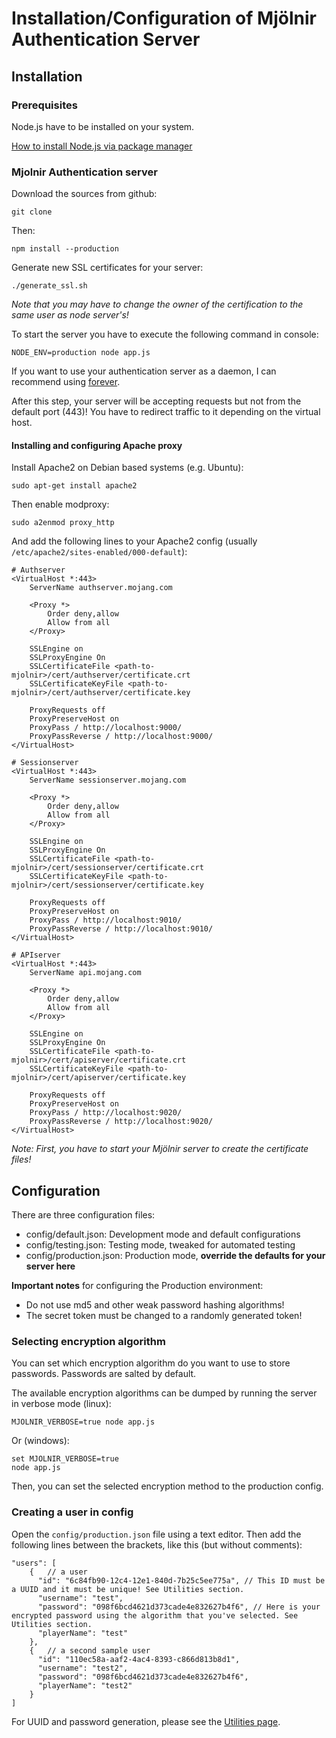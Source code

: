 # Installation/Configuration of Mjölnir Authentication Server

## Installation

### Prerequisites

Node.js have to be installed on your system.

[How to install Node.js via package manager](https://nodejs.org/en/download/package-manager/)
    
### Mjolnir Authentication server

Download the sources from github:

    git clone 
 
Then:

    npm install --production

Generate new SSL certificates for your server:

    ./generate_ssl.sh
    
*Note that you may have to change the owner of the certification to the same user as node server's!*
    
To start the server you have to execute the following command in console:

    NODE_ENV=production node app.js

If you want to use your authentication server as a daemon, I can recommend using [forever](https://github.com/foreverjs/forever).

After this step, your server will be accepting requests but not from the default port (443)! You have to redirect traffic to it depending on the virtual host.

#### Installing and configuring Apache proxy

Install Apache2 on Debian based systems (e.g. Ubuntu):

    sudo apt-get install apache2
    
Then enable modproxy:

    sudo a2enmod proxy_http

And add the following lines to your Apache2 config (usually `/etc/apache2/sites-enabled/000-default`):

    # Authserver
    <VirtualHost *:443>
        ServerName authserver.mojang.com
        
        <Proxy *>
            Order deny,allow
            Allow from all
        </Proxy>
        
        SSLEngine on
        SSLProxyEngine On
        SSLCertificateFile <path-to-mjolnir>/cert/authserver/certificate.crt
        SSLCertificateKeyFile <path-to-mjolnir>/cert/authserver/certificate.key
        
        ProxyRequests off
        ProxyPreserveHost on
        ProxyPass / http://localhost:9000/
        ProxyPassReverse / http://localhost:9000/
    </VirtualHost>
    
    # Sessionserver
    <VirtualHost *:443>
        ServerName sessionserver.mojang.com
        
        <Proxy *>
            Order deny,allow
            Allow from all
        </Proxy>
        
        SSLEngine on
        SSLProxyEngine On
        SSLCertificateFile <path-to-mjolnir>/cert/sessionserver/certificate.crt
        SSLCertificateKeyFile <path-to-mjolnir>/cert/sessionserver/certificate.key
        
        ProxyRequests off
        ProxyPreserveHost on
        ProxyPass / http://localhost:9010/
        ProxyPassReverse / http://localhost:9010/
    </VirtualHost>
    
    # APIserver
    <VirtualHost *:443>
        ServerName api.mojang.com
        
        <Proxy *>
            Order deny,allow
            Allow from all
        </Proxy>
        
        SSLEngine on
        SSLProxyEngine On
        SSLCertificateFile <path-to-mjolnir>/cert/apiserver/certificate.crt
        SSLCertificateKeyFile <path-to-mjolnir>/cert/apiserver/certificate.key
        
        ProxyRequests off
        ProxyPreserveHost on
        ProxyPass / http://localhost:9020/
        ProxyPassReverse / http://localhost:9020/
    </VirtualHost>

*Note: First, you have to start your Mjölnir server to create the certificate files!*

## Configuration

There are three configuration files:

* config/default.json: Development mode and default configurations
* config/testing.json: Testing mode, tweaked for automated testing
* config/production.json: Production mode, **override the defaults for your server here**

**Important notes** for configuring the Production environment:

* Do not use md5 and other weak password hashing algorithms!
* The secret token must be changed to a randomly generated token!
    
### Selecting encryption algorithm

You can set which encryption algorithm do you want to use to store passwords. Passwords are salted by default.

The available encryption algorithms can be dumped by running the server in verbose mode (linux):

    MJOLNIR_VERBOSE=true node app.js
    
Or (windows):

    set MJOLNIR_VERBOSE=true
    node app.js

Then, you can set the selected encryption method to the production config.

### Creating a user in config

Open the `config/production.json` file using a text editor. Then add the following lines between the brackets, like this (but without comments):

    "users": [
        {   // a user
          "id": "6c84fb90-12c4-12e1-840d-7b25c5ee775a", // This ID must be a UUID and it must be unique! See Utilities section.
          "username": "test",
          "password": "098f6bcd4621d373cade4e832627b4f6", // Here is your encrypted password using the algorithm that you've selected. See Utilities section.
          "playerName": "test"
        },
        {   // a second sample user
          "id": "110ec58a-aaf2-4ac4-8393-c866d813b8d1",
          "username": "test2",
          "password": "098f6bcd4621d373cade4e832627b4f6",
          "playerName": "test2"
        }
    ]
    
For UUID and password generation, please see the [Utilities page](Utilities.md).
